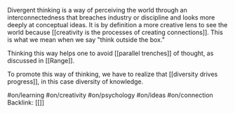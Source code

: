 Divergent thinking is a way of perceiving the world through an interconnectedness that breaches industry or discipline and looks more deeply at conceptual ideas. It is by definition a more creative lens to see the world because [[creativity is the processes of creating connections]]. This is what we mean when we say "think outside the box."

Thinking this way helps one to avoid [[parallel trenches]] of thought, as discussed in [[Range]].

To promote this way of thinking, we have to realize that [[diversity drives progress]], in this case diversity of knowledge.


#on/learning #on/creativity #on/psychology #on/ideas #on/connection 
Backlink: [[]]